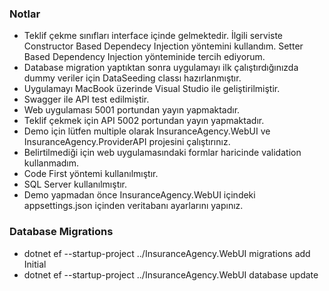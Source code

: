 ### Notlar

* Teklif çekme sınıfları interface içinde gelmektedir. İlgili serviste Constructor Based Dependecy Injection yöntemini kullandım. Setter Based Dependency Injection yönteminide tercih ediyorum.
* Database migration yaptıktan sonra uygulamayı ilk çalıştırdığınızda dummy veriler için DataSeeding classı hazırlanmıştır.
* Uygulamayı MacBook üzerinde Visual Studio ile geliştirilmiştir.
* Swagger ile API test edilmiştir.
* Web uygulaması 5001 portundan yayın yapmaktadır.
* Teklif çekmek için API 5002 portundan yayın yapmaktadır.
* Demo için lütfen multiple olarak InsuranceAgency.WebUI ve InsuranceAgency.ProviderAPI projesini çalıştırınız.
* Belirtilmediği için web uygulamasındaki formlar haricinde validation kullanmadım.
* Code First yöntemi kullanılmıştır.
* SQL Server kullanılmıştır.
* Demo yapmadan önce InsuranceAgency.WebUI içindeki appsettings.json içinden veritabanı ayarlarını yapınız.

### Database Migrations

* dotnet ef --startup-project ../InsuranceAgency.WebUI migrations add Initial
* dotnet ef --startup-project ../InsuranceAgency.WebUI database update
